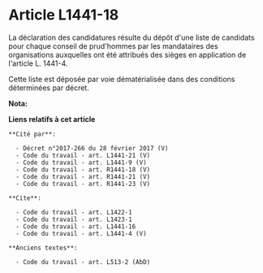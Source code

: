 # Article L1441-18

La déclaration des candidatures résulte du dépôt d'une liste de candidats pour chaque conseil de prud'hommes par les
mandataires des organisations auxquelles ont été attribués des sièges en application de l'article L. 1441-4. 

Cette liste est déposée par voie dématérialisée dans des conditions déterminées par décret.

**Nota:**



**Liens relatifs à cet article**

	**Cité par**:

	  - Décret n°2017-266 du 28 février 2017 (V)
	  - Code du travail - art. L1441-21 (V)
	  - Code du travail - art. L1441-9 (V)
	  - Code du travail - art. R1441-18 (V)
	  - Code du travail - art. R1441-21 (V)
	  - Code du travail - art. R1441-23 (V)

	**Cite**:

	  - Code du travail - art. L1422-1
	  - Code du travail - art. L1423-1
	  - Code du travail - art. L1441-16
	  - Code du travail - art. L1441-4 (V)

	**Anciens textes**:

	  - Code du travail - art. L513-2 (AbD)
